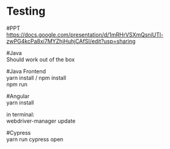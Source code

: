 # Testing

#PPT <br>
https://docs.google.com/presentation/d/1mRHrVSXmQsniUTl-zwPG4kcPa8xi7MYZhjHuhjCAfSI/edit?usp=sharing <br>

#Java<br>
  Should work out of the box

#Java Frontend<br>
  yarn install / npm install<br>
  npm run

#Angular<br>
  yarn install

in terminal:<br>
  webdriver-manager update

#Cypress<br>
  yarn run cypress open
  
